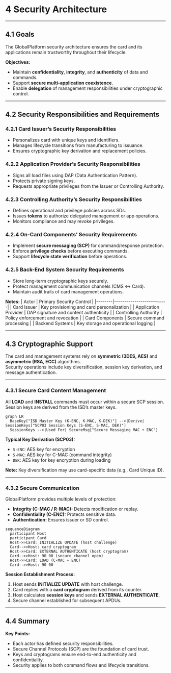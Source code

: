# 4 Security Architecture

---

## 4.1 Goals
The GlobalPlatform security architecture ensures the card and its applications remain trustworthy throughout their lifecycle.

**Objectives:**
- Maintain **confidentiality**, **integrity**, and **authenticity** of data and commands.  
- Support **secure multi-application coexistence**.  
- Enable **delegation** of management responsibilities under cryptographic control.  

<!-- presenter note:
Introduce the three pillars of card security: confidentiality, integrity, and authenticity.
Emphasize interoperability between entities under trust policies.
-->

---

## 4.2 Security Responsibilities and Requirements

### 4.2.1 Card Issuer’s Security Responsibilities
- Personalizes card with unique keys and identifiers.  
- Manages lifecycle transitions from manufacturing to issuance.  
- Ensures cryptographic key derivation and replacement policies.

### 4.2.2 Application Provider’s Security Responsibilities
- Signs all load files using DAP (Data Authentication Pattern).  
- Protects private signing keys.  
- Requests appropriate privileges from the Issuer or Controlling Authority.

### 4.2.3 Controlling Authority’s Security Responsibilities
- Defines operational and privilege policies across SDs.  
- Issues **tokens** to authorize delegated management or app operations.  
- Monitors compliance and may revoke privileges.

### 4.2.4 On-Card Components’ Security Requirements
- Implement **secure messaging (SCP)** for command/response protection.  
- Enforce **privilege checks** before executing commands.  
- Support **lifecycle state verification** before operations.  

### 4.2.5 Back-End System Security Requirements
- Store long-term cryptographic keys securely.  
- Protect management communication channels (CMS ↔ Card).  
- Maintain audit trails of card management operations.  

<!-- Table 4-1: Security Responsibilities by Actor -->

**Notes:**
| Actor | Primary Security Control |
|--------|--------------------------|
| Card Issuer | Key provisioning and card personalization |
| Application Provider | DAP signature and content authenticity |
| Controlling Authority | Policy enforcement and revocation |
| Card Components | Secure command processing |
| Backend Systems | Key storage and operational logging |

---

## 4.3 Cryptographic Support

The card and management systems rely on **symmetric (3DES, AES)** and **asymmetric (RSA, ECC)** algorithms.  
Security operations include key diversification, session key derivation, and message authentication.

---

### 4.3.1 Secure Card Content Management

All **LOAD** and **INSTALL** commands must occur within a secure SCP session.  
Session keys are derived from the ISD’s master keys.

<!-- Figure 4-1: Key Derivation Hierarchy -->
```mermaid
graph LR
  BaseKey["ISD Master Key (K-ENC, K-MAC, K-DEK)"] -->|Derive| SessionKeys["SCP03 Session Keys (S-ENC, S-MAC, DEK)"]
  SessionKeys -->|Used For| SecureMsg["Secure Messaging MAC + ENC"]
```

**Typical Key Derivation (SCP03):**
- `S-ENC`: AES key for encryption  
- `S-MAC`: AES key for C-MAC (command integrity)  
- `DEK`: AES key for key encryption during loading  

<!-- Table 4-2: Session Key Derivation Parameters -->

**Note:** Key diversification may use card-specific data (e.g., Card Unique ID).


---

### 4.3.2 Secure Communication

GlobalPlatform provides multiple levels of protection:
- **Integrity (C-MAC / R-MAC):** Detects modification or replay.  
- **Confidentiality (C-ENC):** Protects sensitive data.  
- **Authentication:** Ensures issuer or SD control.  

<!-- Figure 4-2: SCP03 Secure Messaging Flow -->
```mermaid
sequenceDiagram
  participant Host
  participant Card
  Host->>Card: INITIALIZE UPDATE (host challenge)
  Card-->>Host: card cryptogram
  Host->>Card: EXTERNAL AUTHENTICATE (host cryptogram)
  Card-->>Host: 90 00 (secure channel open)
  Host->>Card: LOAD (C-MAC + ENC)
  Card-->>Host: 90 00
```

**Session Establishment Process:**
1. Host sends **INITIALIZE UPDATE** with host challenge.  
2. Card replies with a **card cryptogram** derived from its counter.  
3. Host calculates **session keys** and sends **EXTERNAL AUTHENTICATE**.  
4. Secure channel established for subsequent APDUs.  

<!-- presenter note:
Explain that secure communication is layered on top of ISO7816 APDUs.
Use this diagram to show where C-MAC, R-MAC, and ENC operate in message flow.
-->

---

## 4.4 Summary

**Key Points:**
- Each actor has defined security responsibilities.  
- Secure Channel Protocols (SCP) are the foundation of card trust.  
- Keys and cryptograms ensure end-to-end authenticity and confidentiality.  
- Security applies to both command flows and lifecycle transitions.  

<!-- presenter note:
Reinforce that the security model is role-based, layered, and cryptographically enforced.
Transition to next chapter (Lifecycle Models) by noting that lifecycle states control when these mechanisms are active.
-->

